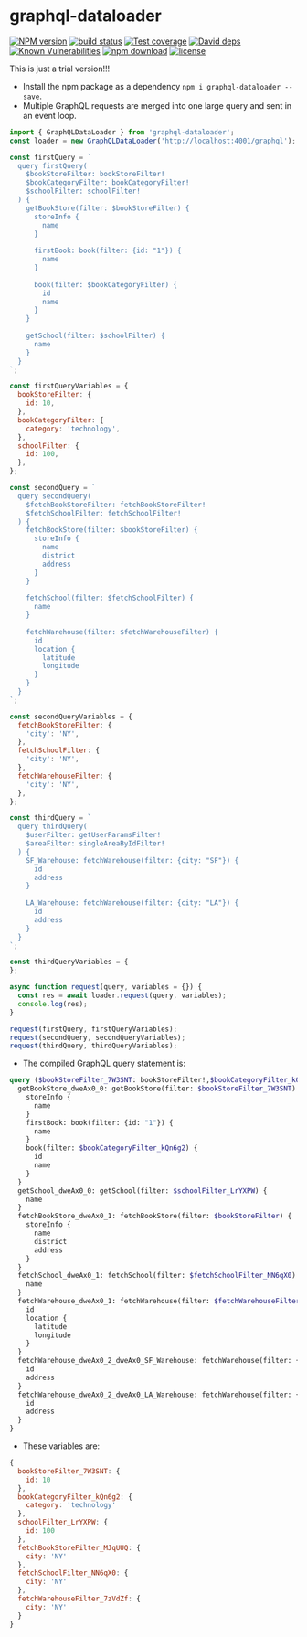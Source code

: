 graphql-dataloader
================================

[![NPM version][npm-image]][npm-url]
[![build status][travis-image]][travis-url]
[![Test coverage][codecov-image]][codecov-url]
[![David deps][david-image]][david-url]
[![Known Vulnerabilities][snyk-image]][snyk-url]
[![npm download][download-image]][download-url]
[![license][license-image]][license-url]

[npm-image]: https://img.shields.io/npm/v/graphql-dataloader.svg?style=flat-square
[npm-url]: https://npmjs.org/package/graphql-dataloader
[travis-image]: https://img.shields.io/travis/BigMaster/graphql-dataloader.svg?style=flat-square
[travis-url]: https://travis-ci.org/BigMaster/graphql-dataloader
[codecov-image]: https://codecov.io/gh/BigMaster/graphql-dataloader/branch/master/graph/badge.svg
[codecov-url]: https://codecov.io/gh/BigMaster/graphql-dataloader
[david-image]: https://img.shields.io/david/BigMaster/graphql-dataloader.svg?style=flat-square
[david-url]: https://david-dm.org/BigMaster/graphql-dataloader
[snyk-image]: https://snyk.io/test/npm/graphql-dataloader/badge.svg?style=flat-square
[snyk-url]: https://snyk.io/test/npm/graphql-dataloader
[download-image]: https://img.shields.io/npm/dm/graphql-dataloader.svg?style=flat-square
[download-url]: https://npmjs.org/package/graphql-dataloader
[license-image]: https://img.shields.io/badge/License-MIT-yellow.svg
[license-url]: https://opensource.org/licenses/MIT

This is just a trial version!!!

* Install the npm package as a dependency `npm i graphql-dataloader --save`.
* Multiple GraphQL requests are merged into one large query and sent in an event loop.

```js
import { GraphQLDataLoader } from 'graphql-dataloader';
const loader = new GraphQLDataLoader('http://localhost:4001/graphql');

const firstQuery = `
  query firstQuery(
    $bookStoreFilter: bookStoreFilter!
    $bookCategoryFilter: bookCategoryFilter!
    $schoolFilter: schoolFilter!
  ) { 
    getBookStore(filter: $bookStoreFilter) {
      storeInfo {
        name
      }
      
      firstBook: book(filter: {id: "1"}) {
        name
      }
      
      book(filter: $bookCategoryFilter) {
        id
        name
      }
    }
    
    getSchool(filter: $schoolFilter) {
      name  
    }
  }
`;

const firstQueryVariables = {
  bookStoreFilter: {
    id: 10,
  },
  bookCategoryFilter: {
    category: 'technology',
  },
  schoolFilter: {
    id: 100,
  },
};

const secondQuery = `
  query secondQuery(
    $fetchBookStoreFilter: fetchBookStoreFilter!
    $fetchSchoolFilter: fetchSchoolFilter!
  ) {
    fetchBookStore(filter: $bookStoreFilter) {
      storeInfo {
        name
        district
        address
      }
    }
    
    fetchSchool(filter: $fetchSchoolFilter) {
      name  
    }
    
    fetchWarehouse(filter: $fetchWarehouseFilter) {
      id
      location {
        latitude
        longitude
      }
    }
  }
`;

const secondQueryVariables = {
  fetchBookStoreFilter: {
    'city': 'NY',
  },
  fetchSchoolFilter: {
    'city': 'NY',
  },
  fetchWarehouseFilter: {
    'city': 'NY',
  },
};

const thirdQuery = `
  query thirdQuery(
    $userFilter: getUserParamsFilter!
    $areaFilter: singleAreaByIdFilter!
  ) {
    SF_Warehouse: fetchWarehouse(filter: {city: "SF"}) {
      id
      address
    }
    
    LA_Warehouse: fetchWarehouse(filter: {city: "LA"}) {
      id
      address
    }
  }
`;

const thirdQueryVariables = {
};

async function request(query, variables = {}) {
  const res = await loader.request(query, variables);
  console.log(res);
}

request(firstQuery, firstQueryVariables);
request(secondQuery, secondQueryVariables);
request(thirdQuery, thirdQueryVariables);
```

* The compiled GraphQL query statement is:

```graphql
query ($bookStoreFilter_7W3SNT: bookStoreFilter!,$bookCategoryFilter_kQn6g2: bookCategoryFilter!,$schoolFilter_LrYXPW: schoolFilter!, $fetchBookStoreFilter_MJqUUQ: fetchBookStoreFilter!,$fetchSchoolFilter_NN6qX0: fetchSchoolFilter!, $userFilter: getUserParamsFilter!,$areaFilter: singleAreaByIdFilter!) {
  getBookStore_dweAx0_0: getBookStore(filter: $bookStoreFilter_7W3SNT) {
    storeInfo {
      name
    }
    firstBook: book(filter: {id: "1"}) {
      name
    }
    book(filter: $bookCategoryFilter_kQn6g2) {
      id
      name
    }
  }
  getSchool_dweAx0_0: getSchool(filter: $schoolFilter_LrYXPW) {
    name
  }
  fetchBookStore_dweAx0_1: fetchBookStore(filter: $bookStoreFilter) {
    storeInfo {
      name
      district
      address
    }
  }
  fetchSchool_dweAx0_1: fetchSchool(filter: $fetchSchoolFilter_NN6qX0) {
    name
  }
  fetchWarehouse_dweAx0_1: fetchWarehouse(filter: $fetchWarehouseFilter_7zVdZf) {
    id
    location {
      latitude
      longitude
    }
  }
  fetchWarehouse_dweAx0_2_dweAx0_SF_Warehouse: fetchWarehouse(filter: {city: "SF"}) {
    id
    address
  }
  fetchWarehouse_dweAx0_2_dweAx0_LA_Warehouse: fetchWarehouse(filter: {city: "LA"}) {
    id
    address
  }
}
```

* These variables are:
```js
{ 
  bookStoreFilter_7W3SNT: {
    id: 10
  },
  bookCategoryFilter_kQn6g2: {
    category: 'technology'
  },
  schoolFilter_LrYXPW: {
    id: 100 
  },
  fetchBookStoreFilter_MJqUUQ: {
    city: 'NY'
  },
  fetchSchoolFilter_NN6qX0: {
    city: 'NY'
  },
  fetchWarehouseFilter_7zVdZf: {
    city: 'NY'
  }
}
```
